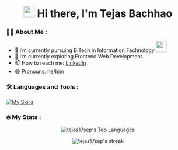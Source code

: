 <div>
  <h1 align="center"> <img src="https://media.giphy.com/media/hvRJCLFzcasrR4ia7z/giphy.gif" width="30px"/>
  Hi there, I'm Tejas Bachhao</h1>
</div>


### 🧑‍💻 About Me :

- 🔭 I’m currently pursuing B.Tech in Information Technology <img src="https://media.giphy.com/media/WUlplcMpOCEmTGBtBW/giphy.gif" width="30">
- 🌱 I’m currently exploring Frontend Web Development.
- 📫 How to reach me: [LinkedIn](https://www.linkedin.com/in/tejas-bachhao-105780271)
- 😄 Pronouns: he/him



### 🛠️ Languages and Tools :
[![My Skills](https://skillicons.dev/icons?i=c,cpp,html,css,js,react,vscode,github)](https://skillicons.dev)


### 🔥 My Stats :
<p align="center">
  <a href="https://github.com/tejas17sep/github-readme-stats"><img alt="tejas17sep's Top Languages" src="https://github-readme-stats-sigma-five.vercel.app/api/top-langs/?username=tejas17sep&langs_count=8&count_private=true&layout=compact&theme=dark&background=000000" /></a>
</p>

<p align="center">
    <img src="http://github-readme-streak-stats.herokuapp.com?user=tejas17sep&theme=dark&background=000000)](https://git.io/streak-stats" alt="tejas17sep's streak">
</p>


